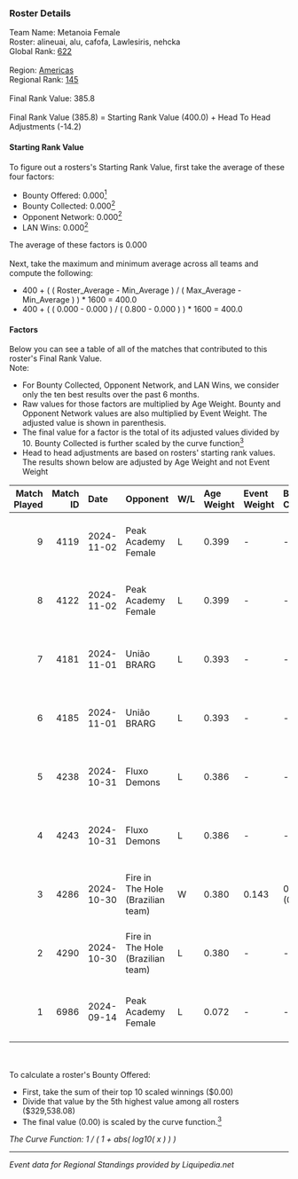 ### Roster Details<br />
Team Name: Metanoia Female<br />
Roster: alineuai, alu, cafofa, Lawlesiris, nehcka<br />
Global Rank: [622](../standings_global.md)<br />
<br />
Region: [Americas]( ../standings_americas.md)<br />
Regional Rank: [145]( ../standings_americas.md)<br />
<br />
Final Rank Value:  385.8<br />
<br />
Final Rank Value (385.8) = Starting Rank Value (400.0) + Head To Head Adjustments (-14.2)<br />

#### Starting Rank Value<br />
To figure out a rosters's Starting Rank Value, first take the average of these four factors:<br />
- Bounty Offered: 0.000[<sup>1</sup>](#table2)
- Bounty Collected: 0.000[<sup>2</sup>](#table1)
- Opponent Network: 0.000[<sup>2</sup>](#table1)
- LAN Wins: 0.000[<sup>2</sup>](#table1)

The average of these factors is 0.000<br />
<br />
Next, take the maximum and minimum average across all teams and compute the following:<br />
- 400 + ( ( Roster_Average - Min_Average ) / ( Max_Average - Min_Average ) ) * 1600 = 400.0
- 400 + ( ( 0.000 - 0.000 ) / ( 0.800 - 0.000 ) ) * 1600 = 400.0


#### Factors<br />
Below you can see a table of all of the matches that contributed to this roster's Final Rank Value.<br />
Note:<br />

- For Bounty Collected, Opponent Network, and LAN Wins, we consider only the ten best results over the past 6 months.
- Raw values for those factors are multiplied by Age Weight. Bounty and Opponent Network values are also multiplied by Event Weight. The adjusted value is shown in parenthesis.
- The final value for a factor is the total of its adjusted values divided by 10. Bounty Collected is further scaled by the curve function[<sup>3</sup>](#curveFunction)
- Head to head adjustments are based on rosters' starting rank values. The results shown below are adjusted by Age Weight and not Event Weight
<span id="table1"></span><br />


| Match Played | Match ID | Date       | Opponent                          | W/L | Age Weight | Event Weight | Bounty Collected | Opponent Network | LAN Wins  | H2H Adj. | Roster                                     |
| -: | -: | :- | :- | :- | :- | :- | :- | :- | :- | -: | :- |
|            9 |     4119 | 2024-11-02 | Peak Academy Female               | L   | 0.399      | -            | -                | -                | -         |    -2.63 | alineuai, alu, cafofa, Lawlesiris, nehcka  |
|            8 |     4122 | 2024-11-02 | Peak Academy Female               | L   | 0.399      | -            | -                | -                | -         |    -2.69 | alineuai, alu, cafofa, Lawlesiris, nehcka  |
|            7 |     4181 | 2024-11-01 | União BRARG                       | L   | 0.393      | -            | -                | -                | -         |    -2.82 | alineuai, alu, cafofa, Lawlesiris, nehcka  |
|            6 |     4185 | 2024-11-01 | União BRARG                       | L   | 0.393      | -            | -                | -                | -         |    -2.89 | alineuai, alu, cafofa, Lawlesiris, nehcka  |
|            5 |     4238 | 2024-10-31 | Fluxo Demons                      | L   | 0.386      | -            | -                | -                | -         |    -1.27 | alineuai, alu, cafofa, Lawlesiris, nehcka  |
|            4 |     4243 | 2024-10-31 | Fluxo Demons                      | L   | 0.386      | -            | -                | -                | -         |    -1.28 | alineuai, alu, cafofa, Lawlesiris, nehcka  |
|            3 |     4286 | 2024-10-30 | Fire in The Hole (Brazilian team) | W   | 0.380      | 0.143        | 0.000 (0.000)    | 0.018 (0.001)    | 0 (0.000) |     5.98 | alineuai, alu, cafofa, Lawlesiris, nehcka  |
|            2 |     4290 | 2024-10-30 | Fire in The Hole (Brazilian team) | L   | 0.380      | -            | -                | -                | -         |    -6.11 | alineuai, alu, cafofa, Lawlesiris, nehcka  |
|            1 |     6986 | 2024-09-14 | Peak Academy Female               | L   | 0.072      | -            | -                | -                | -         |    -0.52 | alineuai, dreessa, eny, Lawlesiris, nehcka |

<br />
<span id="table2"></span><br />
To calculate a roster's Bounty Offered:<br />

- First, take the sum of their top 10 scaled winnings ($0.00)
- Divide that value by the 5th highest value among all rosters ($329,538.08)
- The final value (0.00) is scaled by the curve function.[<sup>3</sup>](#curveFunction)

<span id="curveFunction"></span>_The Curve Function: 1 / ( 1 + abs( log10( x ) ) )_<br />

---
_Event data for Regional Standings provided by Liquipedia.net_<br />
